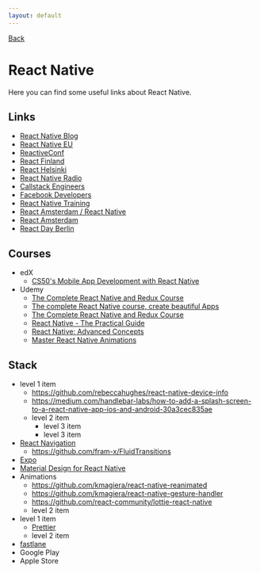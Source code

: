 ```yaml
---
layout: default
---
```


[Back](./)

# React Native

Here you can find some useful links about React Native.

## Links
- [React Native Blog](http://facebook.github.io/react-native/blog/)
- [React Native EU](https://react-native.eu)
- [ReactiveConf](https://reactiveconf.com)
- [React Finland](https://react-finland.fi)
- [React Helsinki](https://meetabit.com/communities/react-helsinki)
- [React Native Radio](https://devchat.tv/react-native-radio/)
- [Callstack Engineers](https://www.youtube.com/channel/UCbvLih553T7f5OAGTfbsJkQ)
- [Facebook Developers](https://www.youtube.com/user/FacebookDevelopers/videos)
- [React Native Training](https://www.youtube.com/channel/UC8ivCOllOAo7MfPT9k3Hs-Q/featured)
- [React Amsterdam / React Native](https://www.youtube.com/watch?v=N-X3Z5A-pW4)
- [React Amsterdam](https://www.youtube.com/channel/UCsFrt8oKNYXGspSlX9u6uXw)
- [React Day Berlin](https://www.youtube.com/channel/UC1EYHmQYBUJjkmL6OtK4rlw)

## Courses
- edX
  - [CS50's Mobile App Development with React Native](https://courses.edx.org/courses/course-v1:HarvardX+CS50M+Mobile/course/)
- Udemy
  - [The Complete React Native and Redux Course](https://www.udemy.com/the-complete-react-native-and-redux-course/)
  - [The complete React Native course, create beautiful Apps](https://www.udemy.com/the-complete-react-native-course-create-beautiful-apps/)
  - [The Complete React Native and Redux Course](https://www.udemy.com/the-complete-react-native-and-redux-course/)
  - [React Native - The Practical Guide](https://www.udemy.com/react-native-the-practical-guide/)
  - [React Native: Advanced Concepts](https://www.udemy.com/react-native-advanced/)
  - [Master React Native Animations](https://www.udemy.com/master-react-native-animations/)

## Stack

- level 1 item
  - https://github.com/rebeccahughes/react-native-device-info
  - https://medium.com/handlebar-labs/how-to-add-a-splash-screen-to-a-react-native-app-ios-and-android-30a3cec835ae 
  - level 2 item
    - level 3 item
    - level 3 item
- [React Navigation](https://reactnavigation.org)
   - https://github.com/fram-x/FluidTransitions 
- [Expo](https://expo.io)
- [Material Design for React Native](https://github.com/callstack/react-native-paper)
- Animations
  - https://github.com/kmagiera/react-native-reanimated
  - https://github.com/kmagiera/react-native-gesture-handler
  - https://github.com/react-community/lottie-react-native
  - level 2 item
- level 1 item
  - [Prettier](https://prettier.io)
  - level 2 item
- [fastlane](https://fastlane.tools/)
- Google Play
- Apple Store


